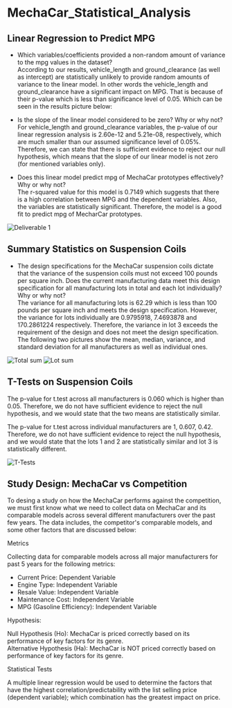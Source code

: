 # MechaCar_Statistical_Analysis
## Linear Regression to Predict MPG

- Which variables/coefficients provided a non-random amount of variance to the mpg values in the dataset?  
According to our results, vehicle_length and ground_clearance (as well as intercept) are statistically unlikely to provide random amounts of variance to the linear model. In other words the vehicle_length and ground_clearance have a significant impact on MPG. That is because of their p-value which is less than significance level of 0.05. Which can be seen in the results picture below: 

- Is the slope of the linear model considered to be zero? Why or why not?  
For vehicle_length and ground_clearance variables, the p-value of our linear regression analysis is 2.60e-12 and 5.21e-08, respectively, which are much smaller than our assumed significance level of 0.05%. Therefore, we can state that there is sufficient evidence to reject our null hypothesis, which means that the slope of our linear model is not zero (for mentioned variables only). 
- Does this linear model predict mpg of MechaCar prototypes effectively? Why or why not?  
The r-squared value for this model is 0.7149 which suggests that there is a high correlation between MPG and the dependent variables. Also, the variables are statistically significant. Therefore, the model is a good fit to predict mpg of MecharCar prototypes.  

![Deliverable 1](https://user-images.githubusercontent.com/89143725/145334647-3bb5a90c-a57c-4cdc-b28c-25b0e0129f97.png)

## Summary Statistics on Suspension Coils  
- The design specifications for the MechaCar suspension coils dictate that the variance of the suspension coils must not exceed 100 pounds per square inch. Does the current manufacturing data meet this design specification for all manufacturing lots in total and each lot individually? Why or why not?  
The variance for all manufacturing lots is 62.29 which is less than 100 pounds per square inch and meets the design specification. However, the variance for lots individually are 0.9795918, 7.4693878 and 170.2861224 respectively. Therefore, the variance in lot 3 exceeds the requirement of the design and does not meet the design specification. The following two pictures show the mean, median, variance, and standard deviation for all manufacturers as well as individual ones.  

![Total sum](https://user-images.githubusercontent.com/89143725/145334782-f5309a88-3c3c-4779-8f18-9b62263a2f29.png)
![Lot sum](https://user-images.githubusercontent.com/89143725/145334785-4c1c8a4b-d8e3-4e7d-8900-0c0acb06579d.png)

## T-Tests on Suspension Coils

The p-value for t.test across all manufacturers is 0.060 which is higher than 0.05. Therefore, we do not have sufficient evidence to reject the null hypothesis, and we would state that the two means are statistically similar.   


The p-value for t.test across individual manufacturers are 1, 0.607, 0.42. Therefore, we do not have sufficient evidence to reject the null hypothesis, and we would state that the lots 1 and 2 are statistically similar and lot 3 is statistically different.  

![T-Tests ](https://user-images.githubusercontent.com/89143725/145334857-2548db8e-7497-4e06-af80-4ddf614dcff8.png)

## Study Design: MechaCar vs Competition
To desing a study on how the MechaCar performs against the competition, we must first know what we need to collect data on MechaCar and its comparable models across several different manufacturers over the past few years. The data includes, the competitor's comparable models, and some other factors that are discussed below:

Metrics  

Collecting data for comparable models across all major manufacturers for past 5 years for the following metrics:
  
- Current Price: Dependent Variable
- Engine Type: Independent Variable
- Resale Value: Independent Variable
- Maintenance Cost: Independent Variable
- MPG (Gasoline Efficiency): Independent Variable

Hypothesis:  

Null Hypothesis (Ho): MechaCar is priced correctly based on its performance of key factors for its genre.  
Alternative Hypothesis (Ha): MechaCar is NOT priced correctly based on performance of key factors for its genre.  

Statistical Tests  

A multiple linear regression would be used to determine the factors that have the highest correlation/predictability with the list selling price (dependent variable); which combination has the greatest impact on price.
